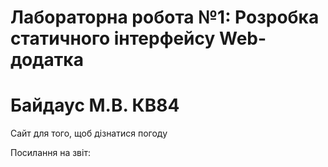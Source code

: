# Лабораторна робота №1: Розробка статичного інтерфейсу Web-додатка
# Байдаус М.В. КВ84
Сайт для того, щоб дізнатися погоду

Посилання на звіт:
